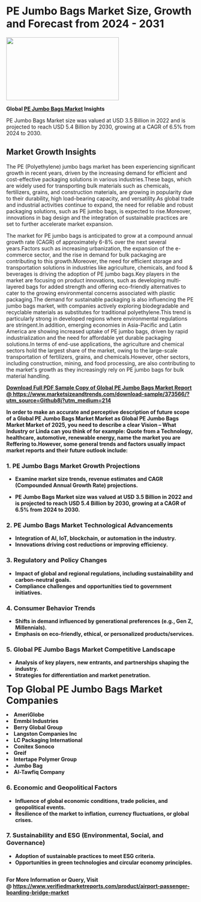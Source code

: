 <H1>PE Jumbo Bags Market Size, Growth and Forecast from 2024 - 2031</H1><img class="aligncenter size-medium wp-image-584254" src="https://thirdeyenews.in/wp-content/uploads/2024/09/Global-Market-Research-300x168.jpeg" alt="" width="300" height="168" /><p><strong>Global&nbsp;<a href="https://www.marketsizeandtrends.com/download-sample/373566/?utm_source=Github8j?utm_medium=214">PE Jumbo Bags Market</a> Insights</strong></p><p>PE Jumbo Bags Market size was valued at USD 3.5 Billion in 2022 and is projected to reach USD 5.4 Billion by 2030, growing at a CAGR of 6.5% from 2024 to 2030.</p><p><h2>Market Growth Insights</h2> <p>The PE (Polyethylene) jumbo bags market has been experiencing significant growth in recent years, driven by the increasing demand for efficient and cost-effective packaging solutions in various industries.These bags, which are widely used for transporting bulk materials such as chemicals, fertilizers, grains, and construction materials, are growing in popularity due to their durability, high load-bearing capacity, and versatility.As global trade and industrial activities continue to expand, the need for reliable and robust packaging solutions, such as PE jumbo bags, is expected to rise.Moreover, innovations in bag design and the integration of sustainable practices are set to further accelerate market expansion.</p> <p><strong><a href="#"></a></strong></p> <p>The market for PE jumbo bags is anticipated to grow at a compound annual growth rate (CAGR) of approximately 6-8% over the next several years.Factors such as increasing urbanization, the expansion of the e-commerce sector, and the rise in demand for bulk packaging are contributing to this growth.Moreover, the need for efficient storage and transportation solutions in industries like agriculture, chemicals, and food & beverages is driving the adoption of PE jumbo bags.Key players in the market are focusing on product innovations, such as developing multi-layered bags for added strength and offering eco-friendly alternatives to cater to the growing environmental concerns associated with plastic packaging.The demand for sustainable packaging is also influencing the PE jumbo bags market, with companies actively exploring biodegradable and recyclable materials as substitutes for traditional polyethylene.This trend is particularly strong in developed regions where environmental regulations are stringent.In addition, emerging economies in Asia-Pacific and Latin America are showing increased uptake of PE jumbo bags, driven by rapid industrialization and the need for affordable yet durable packaging solutions.In terms of end-use applications, the agriculture and chemical sectors hold the largest share of the market, owing to the large-scale transportation of fertilizers, grains, and chemicals.However, other sectors, including construction, mining, and food processing, are also contributing to the market's growth as they increasingly rely on PE jumbo bags for bulk material handling.<p><strong><a href="#"></p><p><span class=""><strong>Download Full PDF Sample Copy of Global PE Jumbo Bags Market Report</strong> @ <a href="https://www.marketsizeandtrends.com/download-sample/373566/?utm_source=Github8j?utm_medium=214" target="_blank">https://www.marketsizeandtrends.com/download-sample/373566/?utm_source=Github8j?utm_medium=214</a></span></p><p>In order to make an accurate and perceptive description of future scope of a Global&nbsp;PE Jumbo Bags Market Market as Global&nbsp;PE Jumbo Bags Market Market of 2025, you need to describe a clear Vision &ndash; What Industry or Linda can you think of for example: Quote from a Technology, healthcare, automotive, renewable energy, name the market you are Reffering to.However, some general trends and factors usually impact market reports and their future outlook include:</p><h3>1.&nbsp;<strong>PE Jumbo Bags Market Growth Projections</strong></h3><ul><li>Examine market size trends, revenue estimates and CAGR (Compounded Annual Growth Rate) projections.</li><li><p>PE Jumbo Bags Market size was valued at USD 3.5 Billion in 2022 and is projected to reach USD 5.4 Billion by 2030, growing at a CAGR of 6.5% from 2024 to 2030.</p></li></ul><h3>2.&nbsp;<strong>PE Jumbo Bags Market Technological Advancements</strong></h3><ul><li>Integration of AI, IoT, blockchain, or automation in the industry.</li><li>Innovations driving cost reductions or improving efficiency.</li></ul><h3>3.&nbsp;<strong>Regulatory and Policy Changes</strong></h3><ul><li>Impact of global and regional regulations, including sustainability and carbon-neutral goals.</li><li>Compliance challenges and opportunities tied to government initiatives.</li></ul><h3>4.&nbsp;<strong>Consumer Behavior Trends</strong></h3><ul><li>Shifts in demand influenced by generational preferences (e.g., Gen Z, Millennials).</li><li>Emphasis on eco-friendly, ethical, or personalized products/services.</li></ul><h3>5.&nbsp;<strong>Global PE Jumbo Bags Market Competitive Landscape</strong></h3><ul><li>Analysis of key players, new entrants, and partnerships shaping the industry.</li><li>Strategies for differentiation and market penetration.</li></ul><p data-pm-slice="1 1 []"><span style="color: inherit; font-family: inherit; font-size: 25px;">Top Global PE Jumbo Bags Market Companies</span></p><div class="" data-test-id=""><p><li>AmeriGlobe</li><li> Emmbi Industries</li><li> Berry Global Group</li><li> Langston Companies Inc</li><li> LC Packaging International</li><li> Conitex Sonoco</li><li> Greif</li><li> Intertape Polymer Group</li><li> Jumbo Bag</li><li> Al-Tawfiq Company</li></p></div><h3>6.&nbsp;<strong>Economic and Geopolitical Factors</strong></h3><ul><li>Influence of global economic conditions, trade policies, and geopolitical events.</li><li>Resilience of the market to inflation, currency fluctuations, or global crises.</li></ul><h3>7.&nbsp;<strong>Sustainability and ESG (Environmental, Social, and Governance)</strong></h3><ul><li>Adoption of sustainable practices to meet ESG criteria.</li><li>Opportunities in green technologies and circular economy principles.</li></ul><h2><strong style="font-size: 14px;">For More Information or Query, Visit @&nbsp;</strong><a style="background-color: #ffffff; font-size: 14px;" href="https://www.marketsizeandtrends.com/report/pe-jumbo-bags-market/" target="_blank">https://www.verifiedmarketreports.com/product/airport-passenger-boarding-bridge-market</a></h2>